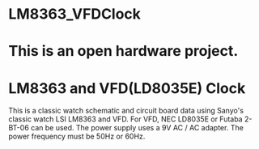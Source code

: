# LM8363_VFDClock
This is an open hardware project.
==============================
LM8363 and VFD(LD8035E) Clock
==============================
This is a classic watch schematic and circuit board data using Sanyo's classic watch LSI LM8363 and VFD.
For VFD, NEC LD8035E or Futaba 2-BT-06 can be used.
The power supply uses a 9V AC / AC adapter.
The power frequency must be 50Hz or 60Hz.
